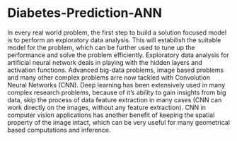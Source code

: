 # Diabetes-Prediction-ANN

In every real world problem, the first step to build a solution focused model is to perform an exploratory data analysis. This will estabilish the suitable model for the problem, which can be further used to tune up the performance and solve the problem efficiently.
Exploratory data analysis for artificial neural network deals in playing with the hidden layers and activation functions. Advanced big-data problems, image based problems and many other complex problems arre now tackled with Convolution Neural Networks (CNN). Deep learning has been extensively used in many complex research problems, because of it’s ability to gain insights from big data, skip the process of data feature extraction in many cases (CNN can work directly on the images, without any feature extraction). CNN in computer vision applications has another benefit of keeping the spatial property of the image intact, which can be very useful for many geometrical based computations and inference.
